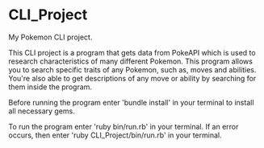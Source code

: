 # CLI_Project
My Pokemon CLI project.

This CLI project is a program that gets data from PokeAPI which is used 
to research characteristics of many different Pokemon. This program allows 
you to search specific traits of any Pokemon, such as, moves and abilities. 
You're also able to get descriptions of any move or ability by searching for 
them inside the program.

Before running the program enter 'bundle install' in your terminal to install all necessary gems.

To run the program enter 'ruby bin/run.rb' in your terminal.
If an error occurs, then enter 'ruby CLI_Project/bin/run.rb' in your terminal.
